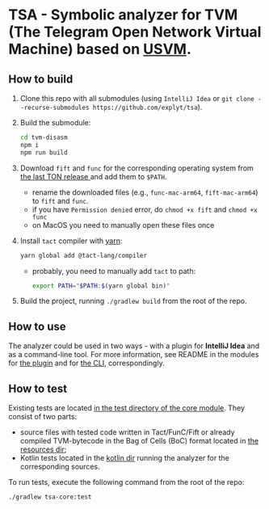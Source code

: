 # **TSA** - Symbolic analyzer for **TVM** (The Telegram Open Network Virtual Machine) based on [USVM](https://github.com/UnitTestBot/usvm).

## How to build

1. Clone this repo with all submodules (using `IntelliJ Idea` or `git clone --recurse-submodules https://github.com/explyt/tsa`).
2. Build the submodule:

    ```bash
    cd tvm-disasm
    npm i
    npm run build
    ```
3. Download `fift` and `func` for the corresponding operating system from [the last TON release ](https://github.com/ton-blockchain/ton/releases/) and add them to `$PATH`.
    - rename the downloaded files (e.g., `func-mac-arm64`, `fift-mac-arm64`)  to `fift` and `func`.
    - if you have `Permission denied` error, do `chmod +x fift` and `chmod +x func`
    - on MacOS you need to manually open these files once
4. Install `tact` compiler with [yarn](https://classic.yarnpkg.com/lang/en/docs/install):
   ```bash
   yarn global add @tact-lang/compiler
   ```
   - probably, you need to manually add `tact` to path:
       ```bash
       export PATH="$PATH:$(yarn global bin)"
       ```
5. Build the project, running `./gradlew build` from the root of the repo.

## How to use

The analyzer could be used in two ways - with a plugin for **IntelliJ Idea** and as a command-line tool. For more information,
see README in the modules for [the plugin](tsa-intellij/README.md) and for [the CLI](tsa-cli/README.md), correspondingly.

## How to test

Existing tests are located [in the test directory of the core module](tsa-core/src/test). They consist of two parts:

- source files with tested code written in Tact/FunC/Fift or already compiled TVM-bytecode in the Bag of Cells (BoC) format
located in [the resources dir](tsa-core/src/test/resources);
- Kotlin tests located in the [kotlin dir](tsa-core/src/test/kotlin) running the analyzer for the corresponding sources.

To run tests, execute the following command from the root of the repo:

`./gradlew tsa-core:test`
